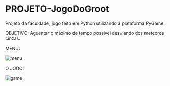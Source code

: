 # PROJETO-JogoDoGroot
Projeto da faculdade, jogo feito em Python utilizando a plataforma PyGame.

OBJETIVO:
Aguentar o máximo de tempo possivel desviando dos meteoros cinzas.

MENU:

![menu](https://user-images.githubusercontent.com/39110223/48964850-c0e2f680-ef97-11e8-86bd-75ebd1d6884d.PNG)

O JOGO:

![game](https://user-images.githubusercontent.com/39110223/48964856-d6f0b700-ef97-11e8-851a-38cf6c05bf29.png)

